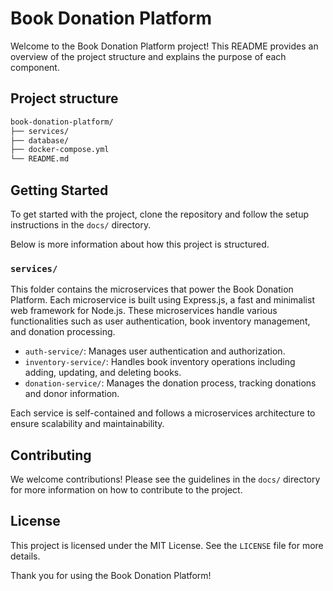 # Book Donation Platform

Welcome to the Book Donation Platform project! This README provides an overview of the project structure and explains the purpose of each component.

## Project structure

```sh
book-donation-platform/
├── services/
├── database/
├── docker-compose.yml
└── README.md
```

## Getting Started

To get started with the project, clone the repository and follow the setup instructions in the `docs/` directory.

Below is more information about how this project is structured.

### `services/`

This folder contains the microservices that power the Book Donation Platform. Each microservice is built using Express.js, a fast and minimalist web framework for Node.js. These microservices handle various functionalities such as user authentication, book inventory management, and donation processing.

- `auth-service/`: Manages user authentication and authorization.
- `inventory-service/`: Handles book inventory operations including adding, updating, and deleting books.
- `donation-service/`: Manages the donation process, tracking donations and donor information.

Each service is self-contained and follows a microservices architecture to ensure scalability and maintainability.

## Contributing

We welcome contributions! Please see the guidelines in the `docs/` directory for more information on how to contribute to the project.

## License

This project is licensed under the MIT License. See the `LICENSE` file for more details.

Thank you for using the Book Donation Platform!
